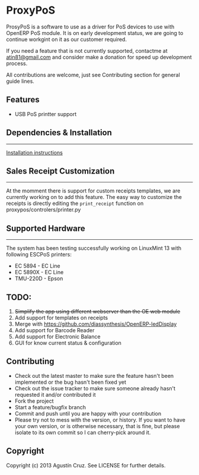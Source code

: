 # ProxyPoS

ProsyPoS is a software to use as a driver for PoS devices to use with OpenERP PoS module.
It is on early development status, we are going to continue workgint on it
as our customer required. 

If you need a feature that is not currently supported, contactme at atin81@gmail.com
and consider make a donation for speed up development process.

All contributions are welcome, just see Contributing section for general guide lines.

## Features

* USB PoS printter support

## Dependencies & Installation
------------------------------------------------------------------

[Installation instructions](INSTALL.md)


## Sales Receipt Customization
------------------------------------------------------------------

At the momment there is support for custom receipts templates,
we are currently working on to add this feature. 
The easy way to customize the receipts is directly editing the
```print_receipt``` function on proxypos/controlers/printer.py


## Supported Hardware
------------------------------------------------------------------

The system has been testing successfully working on LinuxMint 13
with following ESCPoS printers:

* EC 5894 - EC Line
* EC 5890X - EC Line
* TMU-220D - Epson


## TODO:

1. ~~Simplify the app using different webserver than the OE web module~~
2. Add support for templates on receipts
3. Merge with https://github.com/diassynthesis/OpenERP-ledDisplay
4. Add support for Barcode Reader
5. Add support for Electronic Balance
6. GUI for know current status & configuration

## Contributing

* Check out the latest master to make sure the feature hasn't been implemented or the bug hasn't been fixed yet
* Check out the issue tracker to make sure someone already hasn't requested it and/or contributed it
* Fork the project
* Start a feature/bugfix branch
* Commit and push until you are happy with your contribution
* Please try not to mess with the version, or history. If you want to have your own version, or is otherwise necessary, that is fine,
  but please isolate to its own commit so I can cherry-pick around it.
  
## Copyright

Copyright (c) 2013 Agustín Cruz. See LICENSE for further details.
